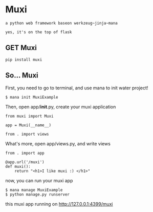 Muxi
===

	a python web framework baseon werkzeug~jinja~mana

	yes, it's on the top of flask

## GET Muxi

	pip install muxi

## So... Muxi
First, you need to go to terminal, and use mana to init water project!

	$ mana init MuxiExample

Then, open app/__init__.py, create your muxi application

	from muxi import Muxi

	app = Muxi(__name__)

	from . import views

What's more, open app/views.py, and write views

	from . import app

	@app.url('/muxi')
	def muxi():
		return "<h1>I like muxi :) </h1>"

now, you can run your muxi app

	$ mana manage MuxiExample
	$ python manage.py runserver

this muxi app running on http://127.0.0.1:4399/muxi
